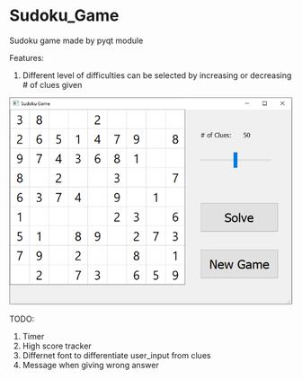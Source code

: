 # Sudoku_Game

Sudoku game made by pyqt module

Features:
1. Different level of difficulties can be selected by increasing or decreasing # of clues given

![](images/Game_Interface.PNG)


TODO:
1. Timer
2. High score tracker
3. Differnet font to differentiate user_input from clues 
4. Message when giving wrong answer
